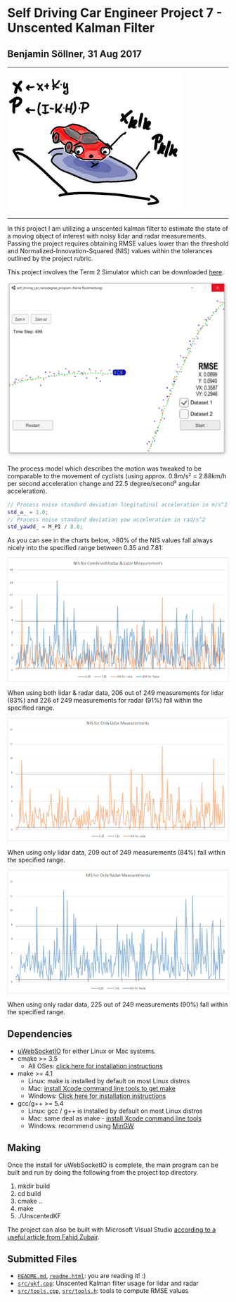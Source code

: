 # Self Driving Car Engineer Project 7 - Unscented Kalman Filter
## Benjamin Söllner, 31 Aug 2017

---

![Fun Project Header Image](project_carnd_7_unscented_kalman_filters_400.png)

---

In this project I am utilizing a unscented kalman filter to estimate the state of a moving object of interest with noisy lidar and radar measurements. Passing the project requires obtaining RMSE values lower than the threshold and Normalized-Innovation-Squared (NIS) values within the tolerances outlined by the project rubric.

This project involves the Term 2 Simulator which can be downloaded [here](https://github.com/udacity/self-driving-car-sim/releases).

![Screenshot](report/screenshot.png)

The process model which describes the motion was tweaked to be comparable to the movement of cyclists (using approx. 0.8m/s² = 2.88km/h per second acceleration change and 22.5 degree/second² angular acceleration).

```c++
// Process noise standard deviation longitudinal acceleration in m/s^2
std_a_ = 1.0;
// Process noise standard deviation yaw acceleration in rad/s^2
std_yawdd_ = M_PI / 8.0;
```

As you can see in the charts below, >80% of the NIS values fall always nicely into the specified range between 0.35 and 7.81:

![Chart showing time series with NIS values of lidar & radar measurement](report/nis_both.png)

When using both lidar & radar data, 206 out of 249 measurements for lidar (83%) and 226 of 249 measurements for radar (91%) fall within the specified range.

![Chart showing time series with NIS values of lidar measurement](report/nis_lidar_only.png)

When using only lidar data, 209 out of 249 measurements (84%) fall within the specified range.

![Chart showing time series with NIS values of radar measurement](report/nis_radar_only.png)

When using only radar data, 225 out of 249 measurements (90%) fall within the specified range.

## Dependencies

* [uWebSocketIO](https://github.com/uWebSockets/uWebSockets) for either Linux or Mac systems.
* cmake >= 3.5
  * All OSes: [click here for installation instructions](https://cmake.org/install/)
* make >= 4.1
  * Linux: make is installed by default on most Linux distros
  * Mac: [install Xcode command line tools to get make](https://developer.apple.com/xcode/features/)
  * Windows: [Click here for installation instructions](http://gnuwin32.sourceforge.net/packages/make.htm)
* gcc/g++ >= 5.4
  * Linux: gcc / g++ is installed by default on most Linux distros
  * Mac: same deal as make - [install Xcode command line tools](https://developer.apple.com/xcode/features/)
  * Windows: recommend using [MinGW](http://www.mingw.org/)

## Making

Once the install for uWebSocketIO is complete, the main program can be built and run by doing the following from the project top directory.

1. mkdir build
2. cd build
3. cmake ..
4. make
5. ./UnscentedKF

The project can also be built with Microsoft Visual Studio [according to a useful article from Fahid Zubair](https://medium.com/@fzubair/udacity-carnd-term2-visual-studio-2015-17-setup-cca602e0b1cd).

## Submitted Files

* [``README.md``](README.md), [``readme.html``](readme.html): you are reading it! :)
* [``src/ukf.cpp``](src/ukf.cpp): Unscented Kalman filter usage for lidar and radar
* [``src/tools.cpp``](src/tools.cpp), [``src/tools.h``](src/tools.h): tools to compute RMSE values

